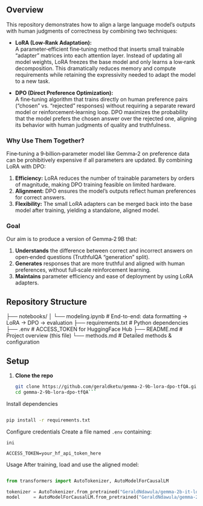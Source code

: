 

## Overview  
This repository demonstrates how to align a large language model’s outputs with human judgments of correctness by combining two techniques:

- **LoRA (Low‑Rank Adaptation):**  
  A parameter‑efficient fine‑tuning method that inserts small trainable “adapter” matrices into each attention layer. Instead of updating all model weights, LoRA freezes the base model and only learns a low‑rank decomposition. This dramatically reduces memory and compute requirements while retaining the expressivity needed to adapt the model to a new task.

- **DPO (Direct Preference Optimization):**  
  A fine‑tuning algorithm that trains directly on human preference pairs (“chosen” vs. “rejected” responses) without requiring a separate reward model or reinforcement‐learning loop. DPO maximizes the probability that the model prefers the chosen answer over the rejected one, aligning its behavior with human judgments of quality and truthfulness.

### Why Use Them Together?  
Fine‑tuning a 9‑billion‑parameter model like Gemma‑2 on preference data can be prohibitively expensive if all parameters are updated. By combining LoRA with DPO:

1. **Efficiency:** LoRA reduces the number of trainable parameters by orders of magnitude, making DPO training feasible on limited hardware.  
2. **Alignment:** DPO ensures the model’s outputs reflect human preferences for correct answers.  
3. **Flexibility:** The small LoRA adapters can be merged back into the base model after training, yielding a standalone, aligned model.

### Goal  
Our aim is to produce a version of Gemma‑2 9B that:

1. **Understands** the difference between correct and incorrect answers on open‑ended questions (TruthfulQA “generation” split).  
2. **Generates** responses that are more truthful and aligned with human preferences, without full‐scale reinforcement learning.  
3. **Maintains** parameter efficiency and ease of deployment by using LoRA adapters.

## Repository Structure  
├── notebooks/
│ └── modeling.ipynb # End-to-end: data formatting → LoRA → DPO → evaluation
├── requirements.txt # Python dependencies
├── .env # ACCESS_TOKEN for HuggingFace Hub
├── README.md # Project overview (this file)
└── methods.md # Detailed methods & configuration


## Setup

1. **Clone the repo**  
   ```bash
   git clone https://github.com/geraldketu/gemma-2-9b-lora-dpo-tfQA.git
   cd gemma-2-9b-lora-dpo-tfQA```
Install dependencies

```bash

pip install -r requirements.txt
```
Configure credentials
Create a file named `.env` containing:
```
ini

ACCESS_TOKEN=your_hf_api_token_here
```
Usage
After training, load and use the aligned model:

```python

from transformers import AutoTokenizer, AutoModelForCausalLM

tokenizer = AutoTokenizer.from_pretrained("GeraldNdawula/gemma-2b-it-lora-dpo-tfQA")
model     = AutoModelForCausalLM.from_pretrained("GeraldNdawula/gemma-2b-it-lora-dpo-tfQA")
```
